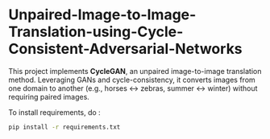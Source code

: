 # Unpaired-Image-to-Image-Translation-using-Cycle-Consistent-Adversarial-Networks

This project implements **CycleGAN**, an unpaired image-to-image translation method. Leveraging GANs and cycle-consistency, it converts images from one domain to another (e.g., horses ↔ zebras, summer ↔ winter) without requiring paired images.

To install requirements, do : 
~~~bash
pip install -r requirements.txt
~~~

